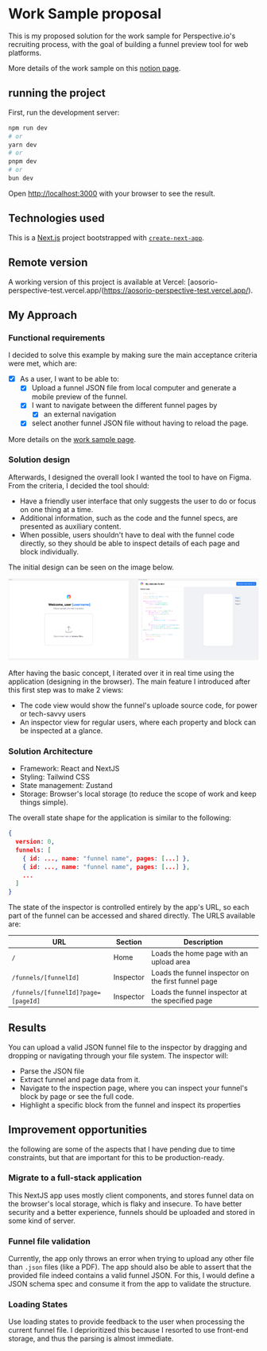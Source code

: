 # Work Sample proposal

This is my proposed solution for the work sample for Perspective.io's recruiting process, with the goal of building a funnel preview tool for web platforms.

More details of the work sample on this [notion page](https://perspectiveco.notion.site/Work-Sample-Senior-Frontend-Engineer-Andr-s-Felipe-Osorio-1ee56ab4ce7547e2bc4e136a99b152d6).

## running the project

First, run the development server:

```bash
npm run dev
# or
yarn dev
# or
pnpm dev
# or
bun dev
```

Open [http://localhost:3000](http://localhost:3000) with your browser to see the result.

## Technologies used

This is a [Next.js](https://nextjs.org/) project bootstrapped with [`create-next-app`](https://github.com/vercel/next.js/tree/canary/packages/create-next-app).

## Remote version

A working version of this project is available at Vercel: [aosorio-perspective-test.vercel.app/(https://aosorio-perspective-test.vercel.app/).

## My Approach

### Functional requirements

I decided to solve this example by making sure the main acceptance criteria were met, which are:

+ [x] As a user, I want to be able to:
  + [x] Upload a funnel JSON file from local computer and generate a mobile preview of the funnel.
  + [x] I want to navigate between the different funnel pages by
    + [x] an external navigation
  + [x] select another funnel JSON file without having to reload the page.

More details on the [work sample page](https://perspectiveco.notion.site/Work-Sample-Senior-Frontend-Engineer-Andr-s-Felipe-Osorio-1ee56ab4ce7547e2bc4e136a99b152d6).

### Solution design

Afterwards, I designed the overall look I wanted the tool to have on Figma. From the criteria, I decided the tool should:

+ Have a friendly user interface that only suggests the user to do or focus on one thing at a time.
+ Additional information, such as the code and the funnel specs, are presented as auxiliary content.
+ When possible, users shouldn't have to deal with the funnel code directly, so they should be able to inspect details of each page and block individually.

The initial design can be seen on the image below.

![Initial design](/public/inspector-initial-design.png)

After having the basic concept, I iterated over it in real time using the application (designing in the browser). The main feature I introduced after this first step was to make 2 views:

+ The code view would show the funnel's uploade source code, for power or tech-savvy users
+ An inspector view for regular users, where each property and block can be inspected at a glance.

### Solution Architecture

+ Framework: React and NextJS
+ Styling: Tailwind CSS
+ State management: Zustand
+ Storage: Browser's local storage (to reduce the scope of work and keep things simple).

The overall state shape for the application is similar to the following:

```json
{
  version: 0,
  funnels: [
    { id: ..., name: "funnel name", pages: [...] },
    { id: ..., name: "funnel name", pages: [...] },
    ...
  ]
}
```

The state of the inspector is controlled entirely by the app's URL, so each part of the funnel can be accessed and shared directly. The URLS available are:

| URL | Section | Description |
|-----|--------|---------|
|`/`  | Home | Loads the home page with an upload area |
|`/funnels/[funnelId]` | Inspector | Loads the funnel inspector on the first funnel page |
|`/funnels/[funnelId]?page=[pageId]` | Inspector | Loads the funnel inspector at the specified page |

## Results

You can upload a valid JSON funnel file to the inspector by dragging and dropping or navigating through your file system. The inspector will:

+ Parse the JSON file
+ Extract funnel and page data from it.
+ Navigate to the inspection page, where you can inspect your funnel's block by page or see the full code.
+ Highlight a specific block from the funnel and inspect its properties

## Improvement opportunities

the following are some of the aspects that I have pending due to time constraints, but that are important for this to be production-ready.

### Migrate to a full-stack application

This NextJS app uses mostly client components, and stores funnel data on the browser's local storage, which is flaky and insecure. To have better security and a better experience, funnels should be uploaded and stored in some kind of server.

### Funnel file validation

Currently, the app only throws an error when trying to upload any other file than `.json` files (like a PDF). The app should also be able to assert that the provided file indeed contains a valid funnel JSON. For this, I would define a JSON schema spec and consume it from the app to validate the structure.

### Loading States

Use loading states to provide feedback to the user when processing the current funnel file. I deprioritized this because I resorted to use front-end storage, and thus the parsing is almost immediate.
